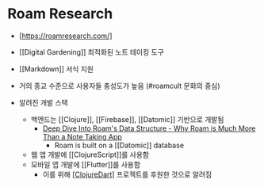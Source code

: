 # Roam Research

- [https://roamresearch.com/]

- [[Digital Gardening]] 최적화된 노트 테이킹 도구

- [[Markdown]] 서식 지원

- 거의 종교 수준으로 사용자들 충성도가 높음 (#roamcult 문화의 중심)

- 알려진 개발 스택
  - 백엔드는 [[Clojure]], [[Firebase]], [[Datomic]] 기반으로 개발됨
    - [Deep Dive Into Roam's Data Structure - Why Roam is Much More Than a Note Taking App](https://www.zsolt.blog/2021/01/Roam-Data-Structure-Query.html)
      - Roam is built on a [[Datomic]] database
  - 웹 앱 개발에 [[ClojureScript]]를 사용함
  - 모바일 앱 개발에 [[Flutter]]를 사용함
    - 이를 위해 [[ClojureDart]](https://github.com/Tensegritics/ClojureDart) 프로젝트를 후원한 것으로 알려짐
